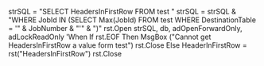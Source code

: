 strSQL = "SELECT HeadersInFirstRow FROM test "
        strSQL = strSQL & "WHERE JobId IN (SELECT Max(JobId) FROM test WHERE DestinationTable =  '" & JobNumber & "'" & ")"
        rst.Open strSQL, db, adOpenForwardOnly, adLockReadOnly
        'When
        If rst.EOF Then
            MsgBox ("Cannot get HeadersInFirstRow a value form test")
            rst.Close
        Else
            HeaderInFirstRow = rst("HeadersInFirstRow")
            rst.Close
